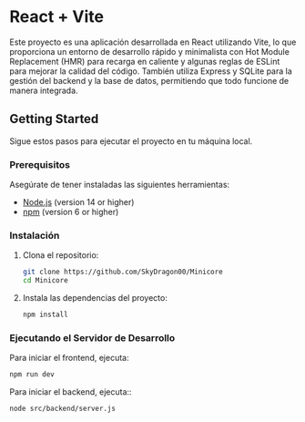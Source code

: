 # React + Vite
Este proyecto es una aplicación desarrollada en React utilizando Vite, lo que proporciona un entorno de desarrollo rápido y minimalista con Hot Module Replacement (HMR) para recarga en caliente y algunas reglas de ESLint para mejorar la calidad del código.
También utiliza Express y SQLite para la gestión del backend y la base de datos, permitiendo que todo funcione de manera integrada.


## Getting Started
Sigue estos pasos para ejecutar el proyecto en tu máquina local.


### Prerequisitos
Asegúrate de tener instaladas las siguientes herramientas:

- [Node.js](https://nodejs.org/) (version 14 or higher)
- [npm](https://www.npmjs.com/) (version 6 or higher)

### Instalación

1. Clona el repositorio:
    ```sh
    git clone https://github.com/SkyDragon00/Minicore
    cd Minicore
    ```

2. Instala las dependencias del proyecto:
    ```sh
    npm install
    ```

### Ejecutando el Servidor de Desarrollo

Para iniciar el frontend, ejecuta:
```sh
npm run dev
```

Para iniciar el backend, ejecuta::
```sh
node src/backend/server.js
```